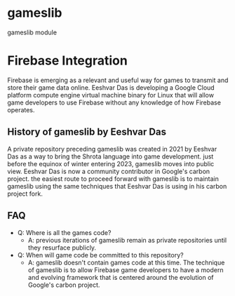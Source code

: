 # gameslib
gameslib module 
# Firebase Integration
Firebase is emerging as a relevant and useful
way for games to transmit and store their game data online.
Eeshvar Das is developing a Google Cloud platform compute engine virtual machine 
binary for Linux that 
will allow game developers
to use Firebase without any knowledge of how Firebase operates.
## History of gameslib by Eeshvar Das
A private repository preceding gameslib was created in 2021 by Eeshvar Das 
as a way to bring the Shrota language into game development.
just before the equinox of winter entering 2023,
gameslib moves into public view.
Eeshvar Das is now a community contributor in Google's carbon project.
the easiest route to proceed forward with gameslib
is to maintain gameslib
using the same techniques
that Eeshvar Das
is using in his carbon project fork.
## FAQ
- Q: Where is all the games code?
  - A: previous iterations of gameslib remain as private repositories
until they resurface publicly.
- Q: When will game code be committed to this repository?
  - A: gameslib doesn't contain games code at this time.
The technique of gameslib is to 
allow Firebase game developers 
to have a modern and evolving framework
that is centered around
the evolution of Google's carbon project.
